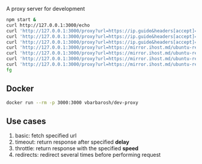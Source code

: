 A proxy server for development

```bash
npm start &
curl http://127.0.0.1:3000/echo
curl 'http://127.0.0.1:3000/proxy?url=https://ip.guide&headers[accept]=*/*'
curl 'http://127.0.0.1:3000/proxy?url=https://ip.guide&headers[accept]=*/*&delay=50000'
curl 'http://127.0.0.1:3000/proxy?url=https://ip.guide&headers[accept]=*/*&redirects=3'
curl 'http://127.0.0.1:3000/proxy?url=https://mirror.ihost.md/ubuntu-releases/22.04.3/ubuntu-22.04.3-desktop-amd64.iso&throttle=1k'
curl 'http://127.0.0.1:3000/proxy?url=https://mirror.ihost.md/ubuntu-releases/22.04.3/ubuntu-22.04.3-desktop-amd64.iso&throttle=256k'
curl 'http://127.0.0.1:3000/proxy?url=https://mirror.ihost.md/ubuntu-releases/22.04.3/ubuntu-22.04.3-desktop-amd64.iso&throttle=1m'
curl 'http://127.0.0.1:3000/proxy?url=https://mirror.ihost.md/ubuntu-releases/22.04.3/ubuntu-22.04.3-desktop-amd64.iso&throttle=5m'
fg
```

## Docker

```bash
docker run --rm -p 3000:3000 vbarbarosh/dev-proxy
```

## Use cases

1. basic: fetch specified url
2. timeout: return response after specified **delay**
3. throttle: return response with the specified **speed**
4. redirects: redirect several times before performing request
